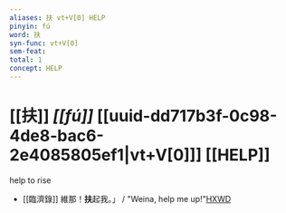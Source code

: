 ```yaml
---
aliases: 扶 vt+V[0] HELP
pinyin: fú
word: 扶
syn-func: vt+V[0]
sem-feat: 
total: 1
concept: HELP 
---
```

# [[扶]] *[[fú]]*  [[uuid-dd717b3f-0c98-4de8-bac6-2e4085805ef1|vt+V[0]]] [[HELP]]
help to rise
 - [[臨濟錄]] 維那！**扶**起我。」 / "Weina, help me up!"[HXWD](https://hxwd.org/textview.html?location=KR6q0053_T_001-0505a.60)